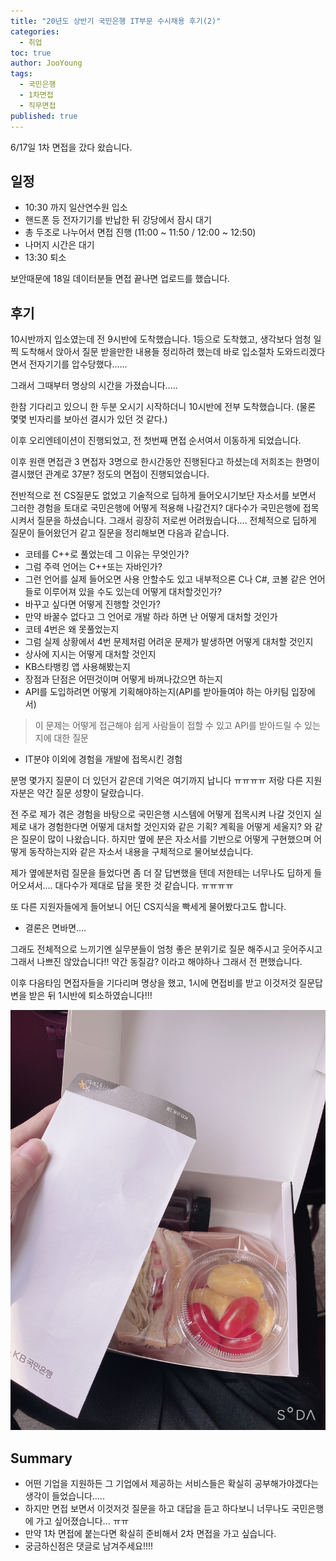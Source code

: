```yaml
---
title: "20년도 상반기 국민은행 IT부문 수시채용 후기(2)"
categories: 
  - 취업
toc: true
author: JooYoung
tags: 
  - 국민은행
  - 1차면접
  - 직무면접
published: true
---
```


6/17일 1차 면접을 갔다 왔습니다. 

## 일정

 - 10:30 까지 일산연수원 입소 
 - 핸드폰 등 전자기기를 반납한 뒤 강당에서 잠시 대기
 - 총 두조로 나누어서 면접 진행 (11:00 ~ 11:50 / 12:00 ~ 12:50)
 - 나머지 시간은 대기
 - 13:30 퇴소


보안때문에 18일 데이터분들 면접 끝나면 업로드를 했습니다. 

## 후기

10시반까지 입소였는데 전 9시반에 도착했습니다. 1등으로 도착했고, 생각보다 엄청 일찍 도착해서 앉아서 질문 받을만한 내용들 정리하려 했는데 바로 입소절차 도와드리겠다면서 전자기기를 압수당했다...... 

그래서 그때부터 명상의 시간을 가졌습니다..... 

한참 기다리고 있으니 한 두분 오시기 시작하더니 10시반에 전부 도착했습니다. (물론 몇몇 빈자리를 보아선 결시가 있던 것 같다.)

이후 오리엔테이션이 진행되었고, 전 첫번째 면접 순서여서 이동하게 되었습니다. 

이후 원랜 면접관 3 면접자 3명으로 한시간동안 진행된다고 하셨는데 저희조는 한명이 결시했던 관계로 37분? 정도의 면접이 진행되었습니다. 

전반적으로 전 CS질문도 없었고 기술적으로 딥하게 들어오시기보단 자소서를 보면서 그러한 경험을 토대로 국민은행에 어떻게 적용해 나갈건지? 대다수가 국민은행에 접목시켜서 질문을 하셨습니다. 그래서 굉장히 저로썬 어려웠습니다.... 전체적으로 딥하게 질문이 들어왔던거 같고 질문을 정리해보면 다음과 같습니다. 

- 코테를 C++로 풀었는데 그 이유는 무엇인가? 
- 그럼 주력 언어는 C++또는 자바인가?
- 그런 언어를 실제 들어오면 사용 안할수도 있고 내부적으론 C나 C#, 코볼 같은 언어들로 이루어져 있을 수도 있는데 어떻게 대처할것인가?
- 바꾸고 싶다면 어떻게 진행할 것인가?
- 만약 바꿀수 없다고 그 언어로 개발 하라 하면 난 어떻게 대처할 것인가
- 코테 4번은 왜 못풀었는지 
- 그럼 실제 상황에서 4번 문제처럼 어려운 문제가 발생하면 어떻게 대처할 것인지
- 상사에 지시는 어떻게 대처할 것인지
- KB스타뱅킹 앱 사용해봤는지 
- 장점과 단점은 어떤것이며 어떻게 바껴나갔으면 하는지 
- API를 도입하려면 어떻게 기획해야하는지(API를 받아들여야 하는 아키팀 입장에서)
> 이 문제는 어떻게 접근해야 쉽게 사람들이 접할 수 있고 API를 받아드릴 수 있는지에 대한 질문
- IT분야 이외에 경험을 개발에 접목시킨 경험 


분명 몇가지 질문이 더 있던거 같은데 기억은 여기까지 납니다 ㅠㅠㅠㅠ 저랑 다른 지원자분은 약간 질문 성향이 달랐습니다. 

전 주로 제가 겪은 경험을 바탕으로 국민은행 시스템에 어떻게 접목시켜 나갈 것인지 실제로 내가 경험한다면 어떻게 대처할 것인지와 같은 기획? 계획을 어떻게 세울지? 와 같은 질문이 많이 나왔습니다. 하지만 옆에 분은 자소서를 기반으로 어떻게 구현했으며 어떻게 동작하는지와 같은 자소서 내용을 구체적으로 물어보셨습니다. 

제가 옆에분처럼 질문을 들었다면 좀 더 잘 답변했을 텐데 저한테는 너무나도 딥하게 들어오셔서.... 대다수가 제대로 답을 못한 것 같습니다. ㅠㅠㅠㅠ

또 다른 지원자들에게 들어보니 어딘 CS지식을 빡세게 물어봤다고도 합니다. 
- 결론은 면바면....

그래도 전체적으로 느끼기엔 실무분들이 엄청 좋은 분위기로 질문 해주시고 웃어주시고 그래서 나쁘진 않았습니다!! 약간 동질감? 이라고 해야하나 그래서 전 편했습니다. 

이후 다음타임 면접자들을 기다리며 명상을 했고, 1시에 면접비를 받고 이것저것 질문답변을 받은 뒤 1시반에 퇴소하였습니다!!! 

![면접비](assets/images/취준/국은_면접비.png)


## Summary 

- 어떤 기업을 지원하든 그 기업에서 제공하는 서비스들은 확실히 공부해가야겠다는 생각이 들었습니다.....
- 하지만 면접 보면서 이것저것 질문을 하고 대답을 듣고 하다보니 너무나도 국민은행에 가고 싶어졌습니다... ㅠㅠ 
- 만약 1차 면접에 붙는다면 확실히 준비해서 2차 면접을 가고 싶습니다. 
- 궁금하신점은 댓글로 남겨주세요!!!!